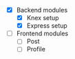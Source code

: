 * [x] Backend modules
  * [x] Knex setup
  * [x] Express setup
* [ ] Frontend modules
  * [ ] Post
  * [ ] Profile
